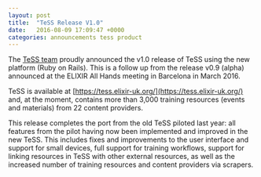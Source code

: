 ```yaml
---
layout: post
title:  "TeSS Release V1.0"
date:   2016-08-09 17:09:47 +0000
categories: announcements tess product
---
```


The [TeSS team](http://www.esciencelab.org.uk/products/tess/) proudly announced the v1.0 release of TeSS using the new platform (Ruby on Rails). This is a follow up from the release v0.9 (alpha) announced at the ELIXIR All Hands meeting in Barcelona in March 2016.

TeSS is available at [https://tess.elixir-uk.org/](https://tess.elixir-uk.org/) and, at the moment, contains more than 3,000 training resources (events and materials) from 22 content providers.

This release completes the port from the old TeSS piloted last year: all features from the pilot having now been implemented and improved in the new TeSS. This includes fixes and improvements to the user interface and support for small devices, full support for training workflows, support for linking resources in TeSS with other external resources, as well as the increased number of training resources and content providers via scrapers.
